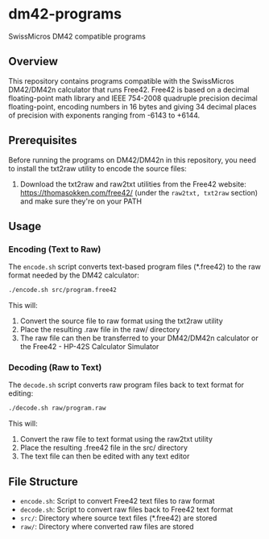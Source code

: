# dm42-programs
SwissMicros DM42 compatible programs

## Overview
This repository contains programs compatible with the SwissMicros DM42/DM42n calculator that runs Free42. Free42 is based on a decimal floating-point math library and IEEE 754-2008 quadruple precision decimal floating-point, encoding numbers in 16 bytes and giving 34 decimal places of precision with exponents ranging from -6143 to +6144.

## Prerequisites
Before running the programs on DM42/DM42n in this repository, you need to install the txt2raw utility to encode the source files:

1. Download the txt2raw and raw2txt utilities from the Free42 website: https://thomasokken.com/free42/ (under the `raw2txt, txt2raw` section) and make sure they're on your PATH

## Usage

### Encoding (Text to Raw)
The `encode.sh` script converts text-based program files (*.free42) to the raw format needed by the DM42 calculator:

```bash
./encode.sh src/program.free42
```

This will:
1. Convert the source file to raw format using the txt2raw utility
2. Place the resulting .raw file in the raw/ directory
3. The raw file can then be transferred to your DM42/DM42n calculator or the Free42 - HP-42S Calculator Simulator

### Decoding (Raw to Text)
The `decode.sh` script converts raw program files back to text format for editing:

```bash
./decode.sh raw/program.raw
```

This will:
1. Convert the raw file to text format using the raw2txt utility
2. Place the resulting .free42 file in the src/ directory
3. The text file can then be edited with any text editor

## File Structure
- `encode.sh`: Script to convert Free42 text files to raw format
- `decode.sh`: Script to convert raw files back to Free42 text format
- `src/`: Directory where source text files (*.free42) are stored
- `raw/`: Directory where converted raw files are stored
